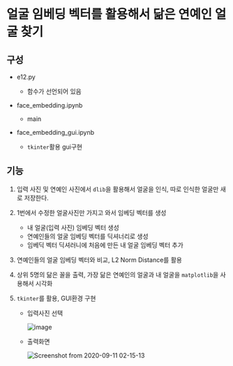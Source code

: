 # 얼굴 임베딩 벡터를 활용해서 닮은 연예인 얼굴 찾기



## 구성

- e12.py 

  - 함수가 선언되어 있음

- face_embedding.ipynb

  - main

- face_embedding_gui.ipynb

  - ```tkinter```활용 gui구현

  

## 기능

1. 입력 사진 및 연예인 사진에서 ```dlib```을 활용해서 얼굴을 인식, 따로 인식한 얼굴만 새로 저장한다.
2. 1번에서 수정한 얼굴사진만 가지고 와서 임베딩 벡터를 생성
   - 내 얼굴(입력 사진) 임베딩 벡터 생성
   - 연예인들의 얼굴 임베딩 벡터를 딕셔너리로 생성
   - 임베딕 벡터 딕셔러니에 처음에 만든 내 얼굴 임베딩 벡터 추가
3. 연예인들의 얼굴 임베딩 벡터와 비교, L2 Norm Distance를 활용
4. 상위 5명의 닮은 꼴을 출력, 가장 닮은 연예인의 얼굴과 내 얼굴을 ```matplotlib```을 사용해서 시각화
5. ```tkinter```를 활용, GUI환경 구현

   - 입력사진 선택

     ![image](https://user-images.githubusercontent.com/48716219/92770348-d4fa2100-f3d4-11ea-9c98-913b367fded6.png)

   - 출력화면

     ![Screenshot from 2020-09-11 02-15-13](https://user-images.githubusercontent.com/48716219/92770435-e8a58780-f3d4-11ea-931e-7db8e8167291.png)